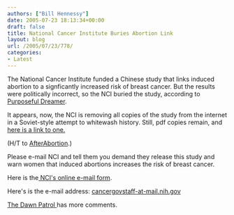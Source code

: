 ```yaml
---
authors: ["Bill Hennessy"]
date: 2005-07-23 18:13:34+00:00
draft: false
title: National Cancer Institute Buries Abortion Link
layout: blog
url: /2005/07/23/778/
categories:
- Latest
---
```


The National Cancer Institute funded a Chinese study that links induced abortion to a signficantly increased risk of breast cancer.  But the results were politically incorrect, so the NCI buried the study, according to [Purposeful Dreamer](https://anniebanno.blogspot.com/2005/07/deep-sixed-2000-china-abortionbreast.html).

It appears, now, the NCI is removing all copies of the study from the internet in a Soviet-style attempt to whitewash history.  Still, pdf copies remain, and [here is a link to one.](https://web.archive.org/web/20041031182631/https://www.epiresearch.org/meeting_03/abstractbook.pdf)

(H/T to [AfterAbortion](https://afterabortion.blogspot.com/2005/07/deep-sixed-2000-china-abortionbreast.html).)

Please e-mail NCI and tell them you demand they release this study and warn women that induced abortions increases the risk of breast cancer.

Here is the[ NCI's online e-mail form](https://www.cancer.gov/contact).

Here's is the e-mail address:  [cancergovstaff-at-mail.nih.gov](mailto:cancergovstaff@mail.nih.gov)

[The Dawn Patrol ](https://www.dawneden.com/2005/07/abortionbreast-cancer-study-that.html)has more comments. 
